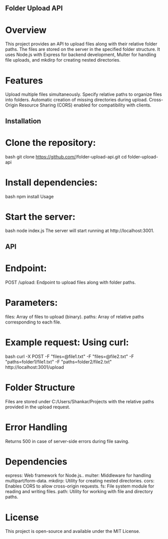 ## Folder Upload API

# Overview
This project provides an API to upload files along with their relative folder paths. The files are stored on the server in the specified folder structure. It uses Node.js with Express for backend development, Multer for handling file uploads, and mkdirp for creating nested directories.

# Features
Upload multiple files simultaneously.
Specify relative paths to organize files into folders.
Automatic creation of missing directories during upload.
Cross-Origin Resource Sharing (CORS) enabled for compatibility with clients.

## Installation

# Clone the repository:
bash
git clone https://github.com/<your-repo-name>/folder-upload-api.git
cd folder-upload-api

# Install dependencies:
bash
npm install
Usage

# Start the server:
bash
node index.js
The server will start running at http://localhost:3001.

## API 

# Endpoint:
POST /upload: Endpoint to upload files along with folder paths.

# Parameters:
files: Array of files to upload (binary).
paths: Array of relative paths corresponding to each file.

# Example request: Using curl:
bash
curl -X POST -F "files=@file1.txt" -F "files=@file2.txt" -F "paths=folder1/file1.txt" -F "paths=folder2/file2.txt" http://localhost:3001/upload

# Folder Structure
Files are stored under C:/Users/Shankar/Projects with the relative paths provided in the upload request.

# Error Handling
Returns 500 in case of server-side errors during file saving.

# Dependencies
express: Web framework for Node.js..
multer: Middleware for handling multipart/form-data.
mkdirp: Utility for creating nested directories.
cors: Enables CORS to allow cross-origin requests.
fs: File system module for reading and writing files.
path: Utility for working with file and directory paths.

# License
This project is open-source and available under the MIT License.
